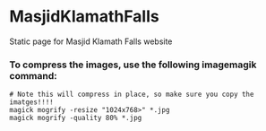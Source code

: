 # MasjidKlamathFalls
Static page for Masjid Klamath Falls website

### To compress the images, use the following imagemagik command:
```
# Note this will compress in place, so make sure you copy the imatges!!!!
magick mogrify -resize "1024x768>" *.jpg
magick mogrify -quality 80% *.jpg
```